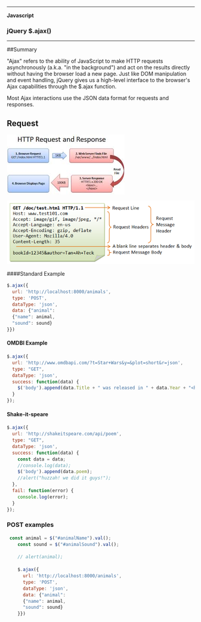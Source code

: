 ___

<strong>Javascript</strong>
<h3>jQuery $.ajax()</h3>

---

##Summary

"Ajax" refers to the ability of JavaScript to make HTTP requests asynchronously (a.k.a. "in the background") and act on the results directly without having the browser load a new page. Just like DOM manipulation and event handling, jQuery gives us a high-level interface to the browser's Ajax capabilities through the $.ajax function.

Most Ajax interactions use the JSON data format for requests and responses.

## Request

![http_request_response.jpeg](http_request_response.jpeg)

![http_request_response.png](http_request_response.png)

####Standard Example

```javascript
$.ajax({
  url: 'http://localhost:8000/animals',
  type: 'POST',
  dataType: 'json',
  data: {"animal":
  {"name": animal,
  "sound": sound}
}})
```

#### OMDBI Example

```javascript
$.ajax({
  url: 'http://www.omdbapi.com/?t=Star+Wars&y=&plot=short&r=json',
  type: "GET",
  dataType: 'json',
  success: function(data) {
    $('body').append(data.Title + " was released in " + data.Year + "<hr><br>");
  }
});
```

#### Shake-it-speare
```javascript
$.ajax({
  url: 'http://shakeitspeare.com/api/poem',
  type: "GET",
  dataType: 'json',
  success: function(data) {
    const data = data;
    //console.log(data);
    $('body').append(data.poem);
    //alert("huzzah! we did it guys!");
  },
  fail: function(error) {
    console.log(error);
  }
});
```

### POST examples

```javascript
 const animal = $("#animalName").val();
    const sound = $("#animalSound").val();

    // alert(animal);

    $.ajax({
      url: 'http://localhost:8000/animals',
      type: 'POST',
      dataType: 'json',
      data: {"animal":
      {"name": animal,
      "sound": sound}
    }})
```
